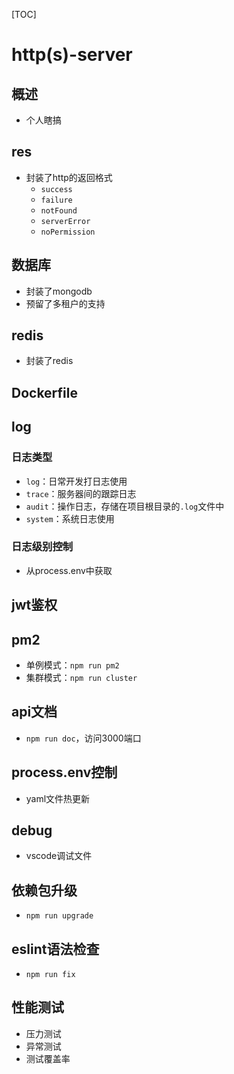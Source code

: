 [TOC]



# http(s)-server

## 概述
- 个人瞎搞



## res

- 封装了http的返回格式
  - `success`
  - `failure`
  - `notFound`
  - `serverError`
  - `noPermission`

## 数据库

- 封装了mongodb
- 预留了多租户的支持



## redis

- 封装了redis



## Dockerfile





## log

### 日志类型
- `log`：日常开发打日志使用
- `trace`：服务器间的跟踪日志
- `audit`：操作日志，存储在项目根目录的`.log`文件中
- `system`：系统日志使用



### 日志级别控制

- 从process.env中获取





## jwt鉴权





## pm2

- 单例模式：`npm run pm2`
- 集群模式：`npm run cluster`



## api文档

- `npm run doc`，访问3000端口



## process.env控制

- yaml文件热更新



## debug

- vscode调试文件



## 依赖包升级

- `npm run upgrade`



## eslint语法检查

- `npm run fix`



## 性能测试

- 压力测试
- 异常测试
- 测试覆盖率
